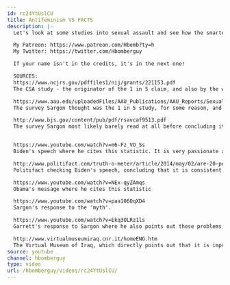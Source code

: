 ```yaml
---
id: rc24YtUslCU
title: Antifeminism VS FACTS
description: |-
  Let's look at some studies into sexual assault and see how the smartest, most 'rational' antifeminist on the internet debunks them, shall we?

  My Patreon: https://www.patreon.com/Hbomb?ty=h
  My Twitter: https://twitter.com/Hbomberguy

  If your name isn't in the credits, it's in the next one!

  SOURCES:
  https://www.ncjrs.gov/pdffiles1/nij/grants/221153.pdf
  The CSA study - the originator of the 1 in 5 claim, and also by the way funded by the same department of justice that funded the one Sargon claims is somehow more factual.

  https://www.aau.edu/uploadedFiles/AAU_Publications/AAU_Reports/Sexual_Assault_Campus_Survey/AAU_Campus_Climate_Survey_12_14_15.pdf
  The survey Sargon thought was the 1 in 5 study, for some reason, and also misreads

  http://www.bjs.gov/content/pub/pdf/rsavcaf9513.pdf
  The survey Sargon most likely barely read at all before concluding it was facts (I assume because, for methodological reasons he doesn't understand, the resulting figures are lower than the other studies of this phenomenon)


  https://www.youtube.com/watch?v=m6-Fz_VO_Ss
  Biden's speech where he cites this statistic. It is very passionate and moving. I strongly recommend watching the whole thing, if you aren't Sargon and have the time to actually watch things. He raises several actually-existing laws that still prevent the prosecution of rapists in various states across america.

  http://www.politifact.com/truth-o-meter/article/2014/may/02/are-20-percent-women-sexually-assaulted-they-gradu/
  Politifact checking Biden's speech, concluding that it is consistent with other studies but has methodogical problems worth considering about how representative it is and that more study should be (and is being!) conducted.

  https://www.youtube.com/watch?v=NEx-qyZAmqs
  Obama's message where he cites this statistic

  https://www.youtube.com/watch?v=paa106OqXD4
  Sargon's response to the 'myth'.

  https://www.youtube.com/watch?v=Ekq3OLRz1ls
  Garrett's response to Sargon where he also points out these problems, along with several more, and does it better than me

  http://www.virtualmuseumiraq.cnr.it/homeENG.htm
  The Virtual Museum of Iraq, which directly points out that it is impossible to tell if this is actually a statue of Sargon. Yet another source that I assume passed Carl by because it's not on Wikipedia.
source: youtube
channel: hbomberguy
type: video
url: /hbomberguy/videos/rc24YtUslCU/
---
```


